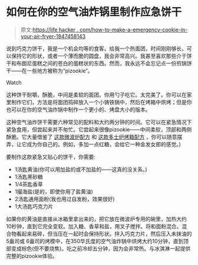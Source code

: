 # 如何在你的空气油炸锅里制作应急饼干

> 原文:[https://life hacker . com/how-to-make-a-emergency-cookie-in-your-air-fryer-1847458143](https://lifehacker.com/how-to-make-an-emergency-cookie-in-your-air-fryer-1847458143)

说到巧克力饼干，我是一个机会均等的食客。给我一个热面团，时间刚刚够长，可以保持它的形状，或者一个薄而脆的圆盘，我会非常高兴。我甚至喜欢那些介于饼干和布朗尼蛋糕之间的苍白的蛋糕状的东西。然而，我永远不会忘记点一份煎锅饼干——在一些地方被称为“pizookie”。

Watch

这种饼干耐嚼，酥脆，中间是柔软的面团。你用勺子吃它。太完美了。你可以在家里制作它们，方法是将面团捣碎放入一个小铸铁锅中，然后在烤箱中烘烤；但是你也可以在你的空气油炸锅中制作一个更小的、烤盘大小的版本。

这种空气油炸饼干需要六种常见的配料和大约两分钟的时间。它可以在紧急情况下紧急食用，但尝起来并不匆忙。它尝起来很像pizookie——中间柔软，顶部和两侧酥脆。它大量借鉴了 [这款微波炉配方](https://www.epicurious.com/recipes/food/views/2-minute-microwave-chocolate-chip-pecan-cookie) 和 [这款多士炉烤箱配方](https://www.foodandwine.com/recipes/chocolate-chunk-cookie-one) ，你可以随意摆弄，让它成为你自己的。例如，多加一点红糖，会给它一种金发女郎的感觉。)

要制作这款紧急又贴心的饼干，你需要:

*   1汤匙黄油(你可以用加盐的或不加盐的——这真的没关系。)
*   1汤匙黑砂糖
*   1/4茶匙香草
*   1撮海盐(是的，即使你用了盐黄油)
*   2汤匙通用面粉(我也用过自发粉，效果很好)
*   1大汤匙巧克力片

如果你的黄油是直接从冰箱里拿出来的，把它放在微波炉专用的碗里，加热大约10秒钟，直到它完全变软。加入糖、香草和盐，用叉子搅拌。将和面粉混合。混合物看起来易碎，但当压在一起时会保持形状。拌入巧克力片，然后压入未抹油的5盎司或 6盎司的烤模中，在350华氏度的空气油炸锅中烘烤大约10分钟，直到顶部变成棕色(但不要烧焦)。吃之前冷却五分钟，因为会非常热。与冰淇淋一起提供完整的pizookie体验。